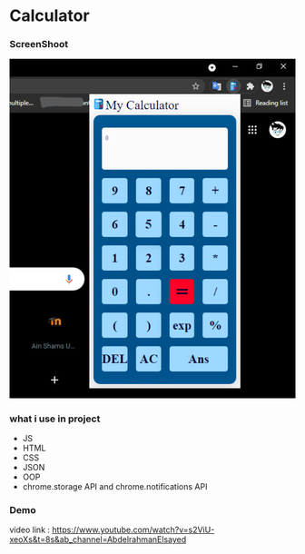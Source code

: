 # Calculator
### ScreenShoot
![image from program](https://github.com/abdelrahman99999/Calculator-Chrome-Extension/blob/main/screenshoot.png?raw=true)
### what i use in project
- JS
- HTML
- CSS
- JSON
- OOP
- chrome.storage API and chrome.notifications API
### Demo
video link : https://www.youtube.com/watch?v=s2ViU-xeoXs&t=8s&ab_channel=AbdelrahmanElsayed
